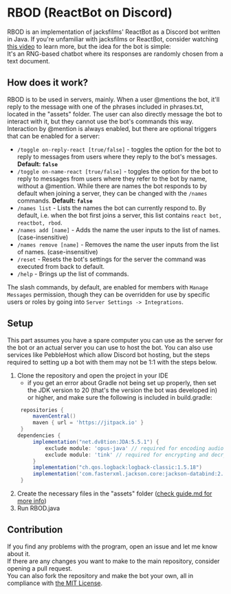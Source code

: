 # RBOD (ReactBot on Discord)
RBOD is an implementation of jacksfilms' ReactBot as a Discord bot written in Java.
If you're unfamiliar with jacksfilms or ReactBot, consider watching [this video](https://www.youtube.com/watch?v=f5Ob7U231ns) to learn more, but the idea for the bot is simple: \
It's an RNG-based chatbot where its responses are randomly chosen from a text document.

## How does it work?
RBOD is to be used in servers, mainly. When a user @mentions the bot, it'll reply to the message with one of the phrases included in phrases.txt, located in the "assets" folder.
The user can also directly message the bot to interact with it, but they cannot use the bot's commands this way. \
Interaction by @mention is always enabled, but there are optional triggers that can be enabled for a server:
- `/toggle on-reply-react [true/false]` - toggles the option for the bot to reply to messages from users where they reply to the bot's messages. **Default: `false`**
- `/toggle on-name-react [true/false]` - toggles the option for the bot to reply to messages from users where they refer to the bot by name, without a @mention. While there are names the bot responds to by default when joining a server, they can be changed with the `/names` commands. **Default: `false`**
- `/names list` - Lists the names the bot can currently respond to. By default, i.e. when the bot first joins a server, this list contains `react bot, reactbot, rbod`.
- `/names add [name]` - Adds the name the user inputs to the list of names. (case-insensitive)
- `/names remove [name]` - Removes the name the user inputs from the list of names. (case-insensitive)
- `/reset` - Resets the bot's settings for the server the command was executed from back to default.
- `/help` - Brings up the list of commands.

The slash commands, by default, are enabled for members with `Manage Messages` permission, though they can be overridden for use by specific users or roles by going into `Server Settings -> Integrations`.

## Setup
This part assumes you have a spare computer you can use as the server for the bot or an actual server you can use to host the bot.
You can also use services like PebbleHost which allow Discord bot hosting, but the steps required to setting up a bot with them may not be 1:1 with the steps below.
1. Clone the repository and open the project in your IDE
   - if you get an error about Gradle not being set up properly, then set the JDK version to 20 (that's the version the bot was developed in) or higher, and make sure the following is included in build.gradle:
   ```gradle
    repositories {
        mavenCentral()
        maven { url = 'https://jitpack.io' }
    }
   dependencies {
        implementation("net.dv8tion:JDA:5.5.1") {
            exclude module: 'opus-java' // required for encoding audio into opus, not needed if audio is already provided in opus encoding
            exclude module: 'tink' // required for encrypting and decrypting audio
        }
        implementation("ch.qos.logback:logback-classic:1.5.18")
        implementation('com.fasterxml.jackson.core:jackson-databind:2.18.3')
    }
    ```
2. Create the necessary files in the "assets" folder ([check guide.md for more info](assets/guide.md))
3. Run RBOD.java

## Contribution
If you find any problems with the program, open an issue and let me know about it. \
If there are any changes you want to make to the main repository, consider opening a pull request. \
You can also fork the repository and make the bot your own, all in compliance with [the MIT License](LICENSE).